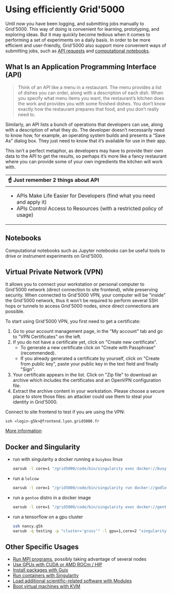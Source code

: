 # Using efficiently Grid'5000
Until now you have been logging, and submitting jobs manually to Grid'5000. This way of doing is convenient for learning, prototyping, and exploring ideas. But it may quickly become tedious when it comes to performing a set of experiments on a daily basis. In order to be more efficient and user-friendly, Grid'5000 also support more convenient ways of submitting jobs, such as [API requests](https://grid5000.fr/w/API) and [computational notebooks](https://grid5000.fr/w/Notebooks). 

## What Is an Application Programming Interface (API)

> Think of an API like a menu in a restaurant. The menu provides a list of dishes you can order, along with a description of each dish. When you specify what menu items you want, the restaurant’s kitchen does the work and provides you with some finished dishes. You don’t know exactly how the restaurant prepares that food, and you don’t really need to.

Similarly, an API lists a bunch of operations that developers can use, along with a description of what they do. The developer doesn’t necessarily need to know how, for example, an operating system builds and presents a “Save As” dialog box. They just need to know that it’s available for use in their app.

This isn’t a perfect metaphor, as developers may have to provide their own data to the API to get the results, so perhaps it’s more like a fancy restaurant where you can provide some of your own ingredients the kitchen will work with.

|:point_up: Just remember 2 things about API|
|:---|
| <ul><li>APIs Make Life Easier for Developers (find what you need and apply it)</li><li>APIs Control Access to Resources (with a restricted policy of usage)</li></ul>|

## Notebooks
Computational notebooks such as Jupyter notebooks can be useful tools to drive or instrument experiments on Grid'5000. 

## Virtual Private Network (VPN) 

It allows you to connect your workstation or personal computer to Grid'5000 network (direct connection to site frontend), while preserving security. When connected to Grid'5000 VPN, your computer will be "inside" the Grid'5000 network, thus it won't be required to perform several SSH hops or tunnels to access Grid'5000 nodes, since direct connections are possible. 

To start using Grid'5000 VPN, you first need to get a certificate:
1. Go to your account management page, in the "My account" tab and go to "VPN Certificates" on the left.
2. If you do not have a certificate yet, click on "Create new certificate".
   - To generate a new certificate click on "Create with Passphrase" (recommended). 
   - If you already generated a certificate by yourself, click on "Create from public key", paste your public key in the text field and finally "Sign".
3. Your certificate appears in the list. Click on "Zip file" to download an archive which includes the certificates and an OpenVPN configuration file.
4. Extract the archive content in your workstation. Please choose a secure place to store those files: an attacker could use them to steal your identity in Grid'5000.

Connect to site frontend to test if you are using the VPN:
```
ssh <login-g5k>@frontend.lyon.grid5000.fr
```

[More information](https://www.grid5000.fr/w/VPN)

## Docker and Singularity

- run with singularity a docker running a `busybox` linux
  ```bash
  oarsub -l core=1 "/grid5000/code/bin/singularity exec docker://busybox uname -a"
  ```
- run a `lolcow`
  ```bash
  oarsub -l core=1 "/grid5000/code/bin/singularity run docker://godlovedc/lolcow"
  ```
- run a `gentoo` distro in a docker image
  ```bash
  oarsub -l core=1 "/grid5000/code/bin/singularity exec docker://gentoo/stage3-amd64 cat /etc/gentoo-release"
  ```
- run a tensorflow on a gpu cluster
  ```bash
  ssh nancy.g5k
  oarsub -q testing -p "cluster='gruss'" -l gpu=1,core=2 "singularity run --nv docker://tensorflow/tensorflow:latest-gpu"
  ```

## Other Specific Usages
-   [Run MPI programs](https://www.grid5000.fr/w/Run_MPI_On_Grid%275000 "Run MPI On Grid'5000"), possibly taking advantage of several nodes
-   [Use GPUs with CUDA or AMD ROCm / HIP](https://www.grid5000.fr/w/Accelerators_on_Grid5000 "Accelerators on Grid5000")
-   [Install packages with Guix](https://www.grid5000.fr/w/Guix "Guix")
-   [Run containers with Singularity](https://www.grid5000.fr/w/Singularity "Singularity")
-   [Load additional scientific-related software with Modules](https://www.grid5000.fr/w/Environment_modules "Environment modules")
-   [Boot virtual machines with KVM](https://www.grid5000.fr/w/Virtualization_on_Grid%275000 "Virtualization on Grid'5000")


